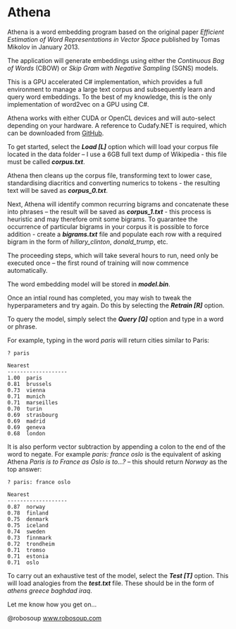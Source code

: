 # Athena

Athena is a word embedding program based on the original paper *Efficient Estimation of Word Representations in Vector Space* published by Tomas Mikolov in January 2013.

The application will generate embeddings using either the *Continuous Bag of Words* (CBOW) or *Skip Gram with Negative Sampling* (SGNS) models.

This is a GPU accelerated C# implementation, which provides a full environment to manage a large text corpus and subsequently learn and query word embeddings. To the best of my knowledge, this is the only implementation of word2vec on a GPU using C#.

Athena works with either CUDA or OpenCL devices and will auto-select depending on your hardware. A reference to Cudafy.NET is required, which can be downloaded from [GitHub](https://github.com/svn2github/cudafy).  

To get started, select the ***Load [L]*** option which will load your corpus file located in the data folder – I use a 6GB full text dump of Wikipedia - this file must be called ***corpus.txt***.

Athena then cleans up the corpus file, transforming text to lower case, standardising diacritics and converting numerics to tokens - the resulting text will be saved as ***corpus_0.txt***.

Next, Athena will identify common recurring bigrams and concatenate these into phrases – the result will be saved as ***corpus_1.txt*** - this process is heuristic and may therefore omit some bigrams. To guarantee the occurrence of particular bigrams in your corpus it is possible to force addition - create a ***bigrams.txt*** file and populate each row with a required bigram in the form of *hillary_clinton*, *donald_trump*, etc.

The proceeding steps, which will take several hours to run, need only be executed once – the first round of training will now commence automatically.

The word embedding model will be stored in ***model.bin***.

Once an intial round has completed, you may wish to tweak the hyperparameters and try again. Do this by selecting the ***Retrain [R]*** option.

To query the model, simply select the ***Query [Q]*** option and type in a word or phrase.

For example, typing in the word *paris* will return cities similar to Paris:

```
? paris

Nearest
-------------------
1.00  paris
0.81  brussels
0.73  vienna
0.71  munich
0.71  marseilles
0.70  turin
0.69  strasbourg
0.69  madrid
0.69  geneva
0.68  london
```

It is also perform vector subtraction by appending a colon to the end of the word to negate. For example *paris: france oslo* is the equivalent of asking Athena *Paris is to France as Oslo is to...?* – this should return *Norway* as the top answer:

```
? paris: france oslo

Nearest
-------------------
0.87  norway
0.78  finland
0.75  denmark
0.75  iceland
0.74  sweden
0.73  finnmark
0.72  trondheim
0.71  tromso
0.71  estonia
0.71  oslo
```

To carry out an exhaustive test of the model, select the ***Test [T]*** option. This will load analogies from the ***test.txt*** file. These should be in the form of *athens greece baghdad iraq*.

Let me know how you get on...

@robosoup
www.robosoup.com
